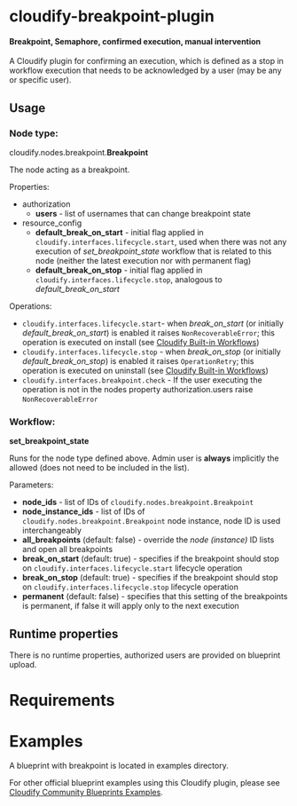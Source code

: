 # cloudify-breakpoint-plugin
#### Breakpoint, Semaphore, confirmed execution, manual intervention

A Cloudify plugin for confirming an execution, which is defined as a stop in workflow execution that needs to be acknowledged by a user (may be any or specific user).

## Usage

### Node type:

cloudify.nodes.breakpoint.**Breakpoint**

The node acting as a breakpoint. 

Properties:
- authorization
    - **users** - list of usernames that can change breakpoint state
- resource_config
    - **default_break_on_start** - initial flag applied in `cloudify.interfaces.lifecycle.start`, used when there was not any execution of _set_breakpoint_state_ workflow that is related to this node (neither the latest execution nor with permanent flag)
    - **default_break_on_stop** - initial flag applied in `cloudify.interfaces.lifecycle.stop`, analogous to _default_break_on_start_

Operations:
- `cloudify.interfaces.lifecycle.start`- when _break_on_start_ (or initially _default_break_on_start_) is enabled it raises `NonRecoverableError`; this operation is executed on install (see [Cloudify Built-in Workflows](https://docs.cloudify.co/latest/working_with/workflows/built-in-workflows/))
- `cloudify.interfaces.lifecycle.stop` - when _break_on_stop_ (or initially _default_break_on_stop_) is enabled it raises `OperationRetry`; this operation is executed on uninstall (see [Cloudify Built-in Workflows](https://docs.cloudify.co/latest/working_with/workflows/built-in-workflows/))
- `cloudify.interfaces.breakpoint.check` - If the user executing the operation is not in the nodes property authorization.users raise `NonRecoverableError`

### Workflow:

**set_breakpoint_state** 

Runs for the node type defined above. Admin user is **always** implicitly the allowed (does not need to be included in the list).

Parameters:

- **node_ids** - list of IDs of `cloudify.nodes.breakpoint.Breakpoint`
- **node_instance_ids** - list of IDs of `cloudify.nodes.breakpoint.Breakpoint` node instance, node ID is used interchangeably
- **all_breakpoints** (default: false) - override the _node (instance)_ ID lists and open all breakpoints
- **break_on_start**  (default: true) - specifies if the breakpoint should stop on `cloudify.interfaces.lifecycle.start` lifecycle operation
- **break_on_stop** (default: true) - specifies if the breakpoint should stop on `cloudify.interfaces.lifecycle.stop` lifecycle operation
- **permanent** (default: false) - specifies that this setting of the breakpoints is permanent, if false it will apply only to the next execution


## Runtime properties
There is no runtime properties, authorized users are provided on blueprint upload.

# Requirements

# Examples
A blueprint with breakpoint is located in examples directory.

For other official blueprint examples using this Cloudify plugin, please see [Cloudify Community Blueprints Examples](https://github.com/cloudify-community/blueprint-examples/).